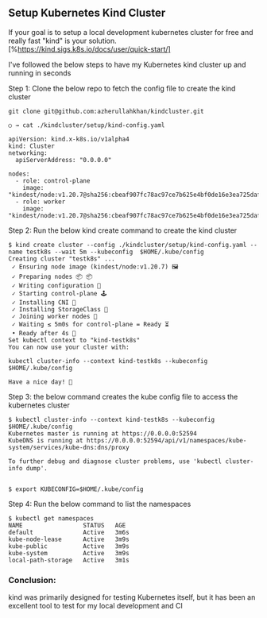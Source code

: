 ## Setup Kubernetes Kind Cluster

If your goal is to setup a local development kubernetes cluster for free and really fast "kind" is your solution.
[%https://kind.sigs.k8s.io/docs/user/quick-start/]

I've followed the below steps to have my Kubernetes kind cluster up and running in seconds


Step 1: Clone the below repo to fetch the config file to create the kind cluster


```
git clone git@github.com:azherullahkhan/kindcluster.git

○ → cat ./kindcluster/setup/kind-config.yaml

apiVersion: kind.x-k8s.io/v1alpha4
kind: Cluster
networking:
  apiServerAddress: "0.0.0.0"

nodes:
  - role: control-plane
    image: "kindest/node:v1.20.7@sha256:cbeaf907fc78ac97ce7b625e4bf0de16e3ea725daf6b04f930bd14c67c671ff9"
  - role: worker
    image: "kindest/node:v1.20.7@sha256:cbeaf907fc78ac97ce7b625e4bf0de16e3ea725daf6b04f930bd14c67c671ff9"
``` 



Step 2: Run the below kind create command to create the kind cluster


```
$ kind create cluster --config ./kindcluster/setup/kind-config.yaml --name testk8s --wait 5m --kubeconfig  $HOME/.kube/config
Creating cluster "testk8s" ...
 ✓ Ensuring node image (kindest/node:v1.20.7) 🖼
 ✓ Preparing nodes 📦 📦
 ✓ Writing configuration 📜
 ✓ Starting control-plane 🕹️
 ✓ Installing CNI 🔌
 ✓ Installing StorageClass 💾
 ✓ Joining worker nodes 🚜
 ✓ Waiting ≤ 5m0s for control-plane = Ready ⏳
 • Ready after 4s 💚
Set kubectl context to "kind-testk8s"
You can now use your cluster with:

kubectl cluster-info --context kind-testk8s --kubeconfig $HOME/.kube/config

Have a nice day! 👋
``` 


Step 3: the below command creates the kube config file to access the kubernetes cluster


```
$ kubectl cluster-info --context kind-testk8s --kubeconfig $HOME/.kube/config
Kubernetes master is running at https://0.0.0.0:52594
KubeDNS is running at https://0.0.0.0:52594/api/v1/namespaces/kube-system/services/kube-dns:dns/proxy

To further debug and diagnose cluster problems, use 'kubectl cluster-info dump'.


$ export KUBECONFIG=$HOME/.kube/config
``` 


Step 4: Run the below command to list the namespaces


```
$ kubectl get namespaces
NAME                 STATUS   AGE
default              Active   3m6s
kube-node-lease      Active   3m9s
kube-public          Active   3m9s
kube-system          Active   3m9s
local-path-storage   Active   3m1s
``` 

### Conclusion:
kind was primarily designed for testing Kubernetes itself, but it has been an excellent tool to test for my local development and CI

